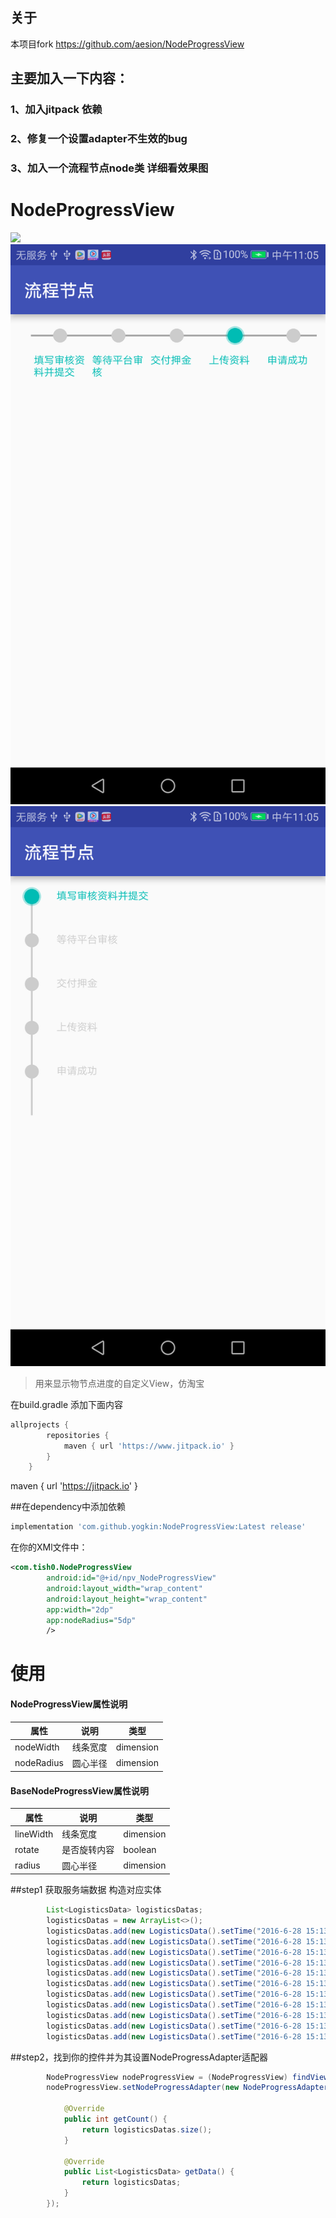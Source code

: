 
## 关于 ##

本项目fork https://github.com/aesion/NodeProgressView 
## 主要加入一下内容：
### 1、加入jitpack 依赖
### 2、修复一个设置adapter不生效的bug
### 3、加入一个流程节点node类 详细看效果图

# NodeProgressView #
![](https://github.com/aesion/NodeProgressView/blob/master/image/S60628-152145.jpg)
![](https://github.com/yogkin/NodeProgressView/blob/master/image/Screenshot_20180706-110542.png)
![](https://github.com/yogkin/NodeProgressView/blob/master/image/Screenshot_20180706-110501.png)





>用来显示物节点进度的自定义View，仿淘宝



在build.gradle 添加下面内容
```groovy
allprojects {
		repositories {
			maven { url 'https://www.jitpack.io' }
		}
	}
```
maven { url 'https://jitpack.io' }

##在dependency中添加依赖

```groovy
implementation 'com.github.yogkin:NodeProgressView:Latest release'
```


在你的XMl文件中：

```xml
<com.tish0.NodeProgressView
        android:id="@+id/npv_NodeProgressView"
        android:layout_width="wrap_content"
        android:layout_height="wrap_content"
        app:width="2dp"
        app:nodeRadius="5dp"
        />
```
# 使用 #
#### NodeProgressView属性说明
| 属性        | 说明   |类型   |
| --------   | --------- |--------- |
| nodeWidth |线条宽度|dimension|
| nodeRadius |圆心半径|dimension|

#### BaseNodeProgressView属性说明
| 属性        | 说明   |类型   |
| --------   | --------- |--------- |
| lineWidth |线条宽度|dimension|
| rotate |是否旋转内容|boolean|
| radius |圆心半径|dimension|

##step1 获取服务端数据 构造对应实体
```Java
        List<LogisticsData> logisticsDatas;
        logisticsDatas = new ArrayList<>();
        logisticsDatas.add(new LogisticsData().setTime("2016-6-28 15:13:02").setContext("快件在【相城中转仓】装车,正发往【无锡分拨中心】已签收,签收人是【王漾】,签收网点是【忻州原平】"));
        logisticsDatas.add(new LogisticsData().setTime("2016-6-28 15:13:02").setContext("快件在【相城中转仓】装车,正发往【无锡分拨中心】"));
        logisticsDatas.add(new LogisticsData().setTime("2016-6-28 15:13:02").setContext("【北京鸿运良乡站】的【010058.269】正在派件"));
        logisticsDatas.add(new LogisticsData().setTime("2016-6-28 15:13:02").setContext("快件到达【潍坊市中转部】,上一站是【】"));
        logisticsDatas.add(new LogisticsData().setTime("2016-6-28 15:13:02").setContext("快件在【潍坊市中转部】装车,正发往【潍坊奎文代派】"));
        logisticsDatas.add(new LogisticsData().setTime("2016-6-28 15:13:02").setContext("快件到达【潍坊】,上一站是【潍坊市中转部】"));
        logisticsDatas.add(new LogisticsData().setTime("2016-6-28 15:13:02").setContext("快件在【武汉分拨中心】装车,正发往【晋江分拨中心】"));
        logisticsDatas.add(new LogisticsData().setTime("2016-6-28 15:13:02").setContext("【北京鸿运良乡站】的【010058.269】正在派件"));
        logisticsDatas.add(new LogisticsData().setTime("2016-6-28 15:13:02").setContext("【北京鸿运良乡站】的【010058.269】正在派件"));
        logisticsDatas.add(new LogisticsData().setTime("2016-6-28 15:13:02").setContext("【北京鸿运良乡站】的【010058.269】正在派件"));
        logisticsDatas.add(new LogisticsData().setTime("2016-6-28 15:13:02").setContext("【北京鸿运良乡站】的【010058.269】正在派件"));
```

##step2，找到你的控件并为其设置NodeProgressAdapter适配器


```Java
        NodeProgressView nodeProgressView = (NodeProgressView) findViewById(R.id.npv_NodeProgressView);
        nodeProgressView.setNodeProgressAdapter(new NodeProgressAdapter() {

            @Override
            public int getCount() {
                return logisticsDatas.size();
            }

            @Override
            public List<LogisticsData> getData() {
                return logisticsDatas;
            }
        });
```
